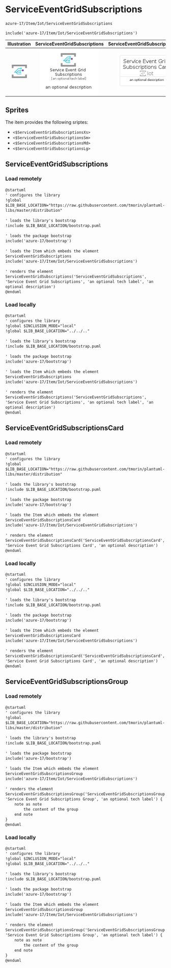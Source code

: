 # ServiceEventGridSubscriptions


```text
azure-17/Item/Iot/ServiceEventGridSubscriptions
```

```text
include('azure-17/Item/Iot/ServiceEventGridSubscriptions')
```



| Illustration | ServiceEventGridSubscriptions | ServiceEventGridSubscriptionsCard | ServiceEventGridSubscriptionsGroup |
| :---: | :---: | :---: | :---: |
| ![illustration for Illustration](../../../azure-17/Item/Iot/ServiceEventGridSubscriptions.png) | ![illustration for ServiceEventGridSubscriptions](../../../azure-17/Item/Iot/ServiceEventGridSubscriptions.Local.png) | ![illustration for ServiceEventGridSubscriptionsCard](../../../azure-17/Item/Iot/ServiceEventGridSubscriptionsCard.Local.png) | ![illustration for ServiceEventGridSubscriptionsGroup](../../../azure-17/Item/Iot/ServiceEventGridSubscriptionsGroup.Local.png) |



## Sprites
The item provides the following sriptes:

- `<$ServiceEventGridSubscriptionsXs>`
- `<$ServiceEventGridSubscriptionsSm>`
- `<$ServiceEventGridSubscriptionsMd>`
- `<$ServiceEventGridSubscriptionsLg>`





## ServiceEventGridSubscriptions

### Load remotely
```plantuml
@startuml
' configures the library
!global $LIB_BASE_LOCATION="https://raw.githubusercontent.com/tmorin/plantuml-libs/master/distribution"

' loads the library's bootstrap
!include $LIB_BASE_LOCATION/bootstrap.puml

' loads the package bootstrap
include('azure-17/bootstrap')

' loads the Item which embeds the element ServiceEventGridSubscriptions
include('azure-17/Item/Iot/ServiceEventGridSubscriptions')

' renders the element
ServiceEventGridSubscriptions('ServiceEventGridSubscriptions', 'Service Event Grid Subscriptions', 'an optional tech label', 'an optional description')
@enduml
```

### Load locally
```plantuml
@startuml
' configures the library
!global $INCLUSION_MODE="local"
!global $LIB_BASE_LOCATION="../../.."

' loads the library's bootstrap
!include $LIB_BASE_LOCATION/bootstrap.puml

' loads the package bootstrap
include('azure-17/bootstrap')

' loads the Item which embeds the element ServiceEventGridSubscriptions
include('azure-17/Item/Iot/ServiceEventGridSubscriptions')

' renders the element
ServiceEventGridSubscriptions('ServiceEventGridSubscriptions', 'Service Event Grid Subscriptions', 'an optional tech label', 'an optional description')
@enduml
```

## ServiceEventGridSubscriptionsCard

### Load remotely
```plantuml
@startuml
' configures the library
!global $LIB_BASE_LOCATION="https://raw.githubusercontent.com/tmorin/plantuml-libs/master/distribution"

' loads the library's bootstrap
!include $LIB_BASE_LOCATION/bootstrap.puml

' loads the package bootstrap
include('azure-17/bootstrap')

' loads the Item which embeds the element ServiceEventGridSubscriptionsCard
include('azure-17/Item/Iot/ServiceEventGridSubscriptions')

' renders the element
ServiceEventGridSubscriptionsCard('ServiceEventGridSubscriptionsCard', 'Service Event Grid Subscriptions Card', 'an optional description')
@enduml
```

### Load locally
```plantuml
@startuml
' configures the library
!global $INCLUSION_MODE="local"
!global $LIB_BASE_LOCATION="../../.."

' loads the library's bootstrap
!include $LIB_BASE_LOCATION/bootstrap.puml

' loads the package bootstrap
include('azure-17/bootstrap')

' loads the Item which embeds the element ServiceEventGridSubscriptionsCard
include('azure-17/Item/Iot/ServiceEventGridSubscriptions')

' renders the element
ServiceEventGridSubscriptionsCard('ServiceEventGridSubscriptionsCard', 'Service Event Grid Subscriptions Card', 'an optional description')
@enduml
```

## ServiceEventGridSubscriptionsGroup

### Load remotely
```plantuml
@startuml
' configures the library
!global $LIB_BASE_LOCATION="https://raw.githubusercontent.com/tmorin/plantuml-libs/master/distribution"

' loads the library's bootstrap
!include $LIB_BASE_LOCATION/bootstrap.puml

' loads the package bootstrap
include('azure-17/bootstrap')

' loads the Item which embeds the element ServiceEventGridSubscriptionsGroup
include('azure-17/Item/Iot/ServiceEventGridSubscriptions')

' renders the element
ServiceEventGridSubscriptionsGroup('ServiceEventGridSubscriptionsGroup', 'Service Event Grid Subscriptions Group', 'an optional tech label') {
    note as note
        the content of the group
    end note
}
@enduml
```

### Load locally
```plantuml
@startuml
' configures the library
!global $INCLUSION_MODE="local"
!global $LIB_BASE_LOCATION="../../.."

' loads the library's bootstrap
!include $LIB_BASE_LOCATION/bootstrap.puml

' loads the package bootstrap
include('azure-17/bootstrap')

' loads the Item which embeds the element ServiceEventGridSubscriptionsGroup
include('azure-17/Item/Iot/ServiceEventGridSubscriptions')

' renders the element
ServiceEventGridSubscriptionsGroup('ServiceEventGridSubscriptionsGroup', 'Service Event Grid Subscriptions Group', 'an optional tech label') {
    note as note
        the content of the group
    end note
}
@enduml
```

